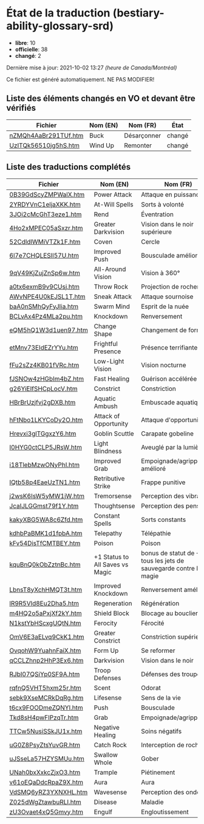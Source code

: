 # État de la traduction (bestiary-ability-glossary-srd)

 * **libre**: 10
 * **officielle**: 38
 * **changé**: 2


Dernière mise à jour: 2021-10-02 13:27 *(heure de Canada/Montréal)*

Ce fichier est généré automatiquement. NE PAS MODIFIER!
## Liste des éléments changés en VO et devant être vérifiés

| Fichier   | Nom (EN)    | Nom (FR)    | État |
|-----------|-------------|-------------|:----:|
|[nZMQh4AaBr291TUf.htm](bestiary-ability-glossary-srd/nZMQh4AaBr291TUf.htm)|Buck|Désarçonner|changé|
|[UzITQk56510jg5hS.htm](bestiary-ability-glossary-srd/UzITQk56510jg5hS.htm)|Wind Up|Remonter|changé|

## Liste des traductions complétés

| Fichier   | Nom (EN)    | Nom (FR)    | État |
|-----------|-------------|-------------|:----:|
|[0B39GdScyZMPWalX.htm](bestiary-ability-glossary-srd/0B39GdScyZMPWalX.htm)|Power Attack|Attaque en puissance|libre|
|[2YRDYVnC1eljaXKK.htm](bestiary-ability-glossary-srd/2YRDYVnC1eljaXKK.htm)|At-Will Spells|Sorts à volonté|officielle|
|[3JOi2cMcGhT3eze1.htm](bestiary-ability-glossary-srd/3JOi2cMcGhT3eze1.htm)|Rend|Éventration|officielle|
|[4Ho2xMPEC05aSxzr.htm](bestiary-ability-glossary-srd/4Ho2xMPEC05aSxzr.htm)|Greater Darkvision|Vision dans le noir supérieure|libre|
|[52CdldlWMiVTZk1F.htm](bestiary-ability-glossary-srd/52CdldlWMiVTZk1F.htm)|Coven|Cercle|officielle|
|[6l7e7CHQLESlI57U.htm](bestiary-ability-glossary-srd/6l7e7CHQLESlI57U.htm)|Improved Push|Bousculade améliorée|officielle|
|[9qV49KjZujZnSp6w.htm](bestiary-ability-glossary-srd/9qV49KjZujZnSp6w.htm)|All-Around Vision|Vision à 360°|officielle|
|[a0tx6exmB9v9CUsj.htm](bestiary-ability-glossary-srd/a0tx6exmB9v9CUsj.htm)|Throw Rock|Projection de rochers|officielle|
|[AWvNPE4U0kEJSL1T.htm](bestiary-ability-glossary-srd/AWvNPE4U0kEJSL1T.htm)|Sneak Attack|Attaque sournoise|officielle|
|[baA0nSMhQyFyJIia.htm](bestiary-ability-glossary-srd/baA0nSMhQyFyJIia.htm)|Swarm Mind|Esprit de la nuée|officielle|
|[BCLvAx4Pz4MLa2pu.htm](bestiary-ability-glossary-srd/BCLvAx4Pz4MLa2pu.htm)|Knockdown|Renversement|officielle|
|[eQM5hQ1W3d1uen97.htm](bestiary-ability-glossary-srd/eQM5hQ1W3d1uen97.htm)|Change Shape|Changement de forme|officielle|
|[etMnv73EIdEZrYYu.htm](bestiary-ability-glossary-srd/etMnv73EIdEZrYYu.htm)|Frightful Presence|Présence terrifiante|officielle|
|[fFu2sZz4KB01fVRc.htm](bestiary-ability-glossary-srd/fFu2sZz4KB01fVRc.htm)|Low-Light Vision|Vision nocturne|officielle|
|[fJSNOw4zHGbIm4bZ.htm](bestiary-ability-glossary-srd/fJSNOw4zHGbIm4bZ.htm)|Fast Healing|Guérison accélérée|officielle|
|[g26YiEIfSHCpLocV.htm](bestiary-ability-glossary-srd/g26YiEIfSHCpLocV.htm)|Constrict|Constriction|officielle|
|[HBrBrUzjfvj2gDXB.htm](bestiary-ability-glossary-srd/HBrBrUzjfvj2gDXB.htm)|Aquatic Ambush|Embuscade aquatique|officielle|
|[hFtNbo1LKYCoDy2O.htm](bestiary-ability-glossary-srd/hFtNbo1LKYCoDy2O.htm)|Attack of Opportunity|Attaque d'opportunité|officielle|
|[Hrevxi3glTGgxzY6.htm](bestiary-ability-glossary-srd/Hrevxi3glTGgxzY6.htm)|Goblin Scuttle|Carapate gobeline|libre|
|[I0HYG0ctCLP5JRsW.htm](bestiary-ability-glossary-srd/I0HYG0ctCLP5JRsW.htm)|Light Blindness|Aveuglé par la lumière|officielle|
|[i18TlebMzwONyPhI.htm](bestiary-ability-glossary-srd/i18TlebMzwONyPhI.htm)|Improved Grab|Empoignade/agrippement amélioré|officielle|
|[IQtb58p4EaeUzTN1.htm](bestiary-ability-glossary-srd/IQtb58p4EaeUzTN1.htm)|Retributive Strike|Frappe punitive|officielle|
|[j2wsK6IsW5yMW1jW.htm](bestiary-ability-glossary-srd/j2wsK6IsW5yMW1jW.htm)|Tremorsense|Perception des vibrations|officielle|
|[JcaIJLGGmst79f1Y.htm](bestiary-ability-glossary-srd/JcaIJLGGmst79f1Y.htm)|Thoughtsense|Perception des pensées|libre|
|[kakyXBG5WA8c6Zfd.htm](bestiary-ability-glossary-srd/kakyXBG5WA8c6Zfd.htm)|Constant Spells|Sorts constants|officielle|
|[kdhbPaBMK1d1fpbA.htm](bestiary-ability-glossary-srd/kdhbPaBMK1d1fpbA.htm)|Telepathy|Télépathie|officielle|
|[kFv54DisTfCMTBEY.htm](bestiary-ability-glossary-srd/kFv54DisTfCMTBEY.htm)|Poison|Poison|officielle|
|[kquBnQ0kObZztnBc.htm](bestiary-ability-glossary-srd/kquBnQ0kObZztnBc.htm)|+1 Status to All Saves vs Magic|bonus de statut de +1 à tous les jets de sauvegarde contre la magie|libre|
|[LbnsT8yXchHMQT3t.htm](bestiary-ability-glossary-srd/LbnsT8yXchHMQT3t.htm)|Improved Knockdown|Renversement amélioré|officielle|
|[lR9R5Vld8Eu2Dha5.htm](bestiary-ability-glossary-srd/lR9R5Vld8Eu2Dha5.htm)|Regeneration|Régénération|officielle|
|[m4HQ2o5aPxjXf2kY.htm](bestiary-ability-glossary-srd/m4HQ2o5aPxjXf2kY.htm)|Shield Block|Blocage au bouclier|officielle|
|[N1kstYbHScxgUQtN.htm](bestiary-ability-glossary-srd/N1kstYbHScxgUQtN.htm)|Ferocity|Férocité|officielle|
|[OmV6E3aELvq9CkK1.htm](bestiary-ability-glossary-srd/OmV6E3aELvq9CkK1.htm)|Greater Constrict|Constriction supérieure|officielle|
|[OvqohW9YuahnFaiX.htm](bestiary-ability-glossary-srd/OvqohW9YuahnFaiX.htm)|Form Up|Se reformer|libre|
|[qCCLZhnp2HhP3Ex6.htm](bestiary-ability-glossary-srd/qCCLZhnp2HhP3Ex6.htm)|Darkvision|Vision dans le noir|officielle|
|[RJbI07QSiYp0SF9A.htm](bestiary-ability-glossary-srd/RJbI07QSiYp0SF9A.htm)|Troop Defenses|Défenses des troupes|libre|
|[rqfnQ5VHT5hxm25r.htm](bestiary-ability-glossary-srd/rqfnQ5VHT5hxm25r.htm)|Scent|Odorat|officielle|
|[sebk9XseMCRkDqRg.htm](bestiary-ability-glossary-srd/sebk9XseMCRkDqRg.htm)|Lifesense|Sens de la vie|officielle|
|[t6cx9FOODmeZQNYl.htm](bestiary-ability-glossary-srd/t6cx9FOODmeZQNYl.htm)|Push|Bousculade|officielle|
|[Tkd8sH4pwFIPzqTr.htm](bestiary-ability-glossary-srd/Tkd8sH4pwFIPzqTr.htm)|Grab|Empoignade/agrippement|libre|
|[TTCw5NusiSSkJU1x.htm](bestiary-ability-glossary-srd/TTCw5NusiSSkJU1x.htm)|Negative Healing|Soins négatifs|libre|
|[uG0Z8PsyZtsYuvGR.htm](bestiary-ability-glossary-srd/uG0Z8PsyZtsYuvGR.htm)|Catch Rock|Interception de rochers|officielle|
|[uJSseLa57HZYSMUu.htm](bestiary-ability-glossary-srd/uJSseLa57HZYSMUu.htm)|Swallow Whole|Gober|libre|
|[UNah0bxXxkcZjxO3.htm](bestiary-ability-glossary-srd/UNah0bxXxkcZjxO3.htm)|Trample|Piétinement|officielle|
|[v61oEQaDdcRpaZ9X.htm](bestiary-ability-glossary-srd/v61oEQaDdcRpaZ9X.htm)|Aura|Aura|officielle|
|[VdSMQ6yRZ3YXNXHL.htm](bestiary-ability-glossary-srd/VdSMQ6yRZ3YXNXHL.htm)|Wavesense|Perception des ondes|officielle|
|[Z025dWgZtawbuRLI.htm](bestiary-ability-glossary-srd/Z025dWgZtawbuRLI.htm)|Disease|Maladie|officielle|
|[zU3Ovaet4xQ5Gmvy.htm](bestiary-ability-glossary-srd/zU3Ovaet4xQ5Gmvy.htm)|Engulf|Engloutissement|officielle|
